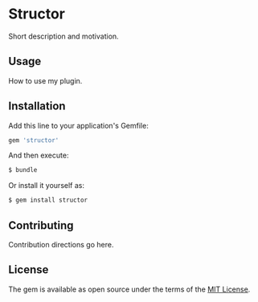 # Structor
Short description and motivation.

## Usage
How to use my plugin.

## Installation
Add this line to your application's Gemfile:

```ruby
gem 'structor'
```

And then execute:
```bash
$ bundle
```

Or install it yourself as:
```bash
$ gem install structor
```

## Contributing
Contribution directions go here.

## License
The gem is available as open source under the terms of the [MIT License](http://opensource.org/licenses/MIT).
